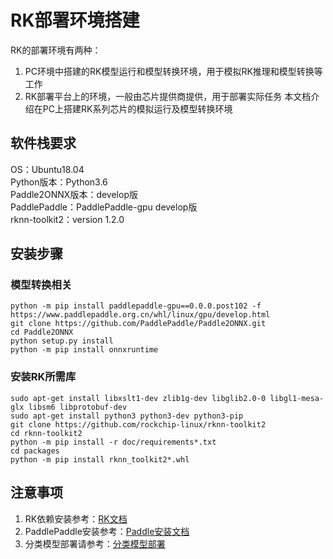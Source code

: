 # RK部署环境搭建
RK的部署环境有两种：
1. PC环境中搭建的RK模型运行和模型转换环境，用于模拟RK推理和模型转换等工作
2. RK部署平台上的环境，一般由芯片提供商提供，用于部署实际任务
本文档介绍在PC上搭建RK系列芯片的模拟运行及模型转换环境

## 软件栈要求
OS：Ubuntu18.04  
Python版本：Python3.6  
Paddle2ONNX版本：develop版  
PaddlePaddle：PaddlePaddle-gpu develop版  
rknn-toolkit2：version 1.2.0  
## 安装步骤
### 模型转换相关
```
python -m pip install paddlepaddle-gpu==0.0.0.post102 -f https://www.paddlepaddle.org.cn/whl/linux/gpu/develop.html
git clone https://github.com/PaddlePaddle/Paddle2ONNX.git
cd Paddle2ONNX
python setup.py install
python -m pip install onnxruntime
```

### 安装RK所需库
```
sudo apt-get install libxslt1-dev zlib1g-dev libglib2.0-0 libgl1-mesa-glx libsm6 libprotobuf-dev
sudo apt-get install python3 python3-dev python3-pip
git clone https://github.com/rockchip-linux/rknn-toolkit2
cd rknn-toolkit2
python -m pip install -r doc/requirements*.txt
cd packages
python -m pip install rknn_toolkit2*.whl
```
## 注意事项
1. RK依赖安装参考：[RK文档](https://github.com/rockchip-linux/rknn-toolkit2/blob/master/doc/Rockchip_Quick_Start_RKNN_Toolkit2_CN-1.2.0.pdf)  
2. PaddlePaddle安装参考：[Paddle安装文档](https://www.paddlepaddle.org.cn/install/quick?docurl=/documentation/docs/zh/develop/install/pip/linux-pip.html)  
3. 分类模型部署请参考：[分类模型部署](./classification/README.md)
